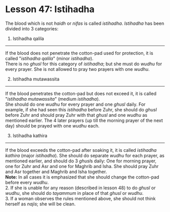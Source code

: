 Lesson 47: Istihadha
====================

The blood which is not *haidh* or *nifas* is called *istihadha*.
*lstihadha* has been divided into 3 categories:

1. Istihadha qalila
-------------------

If the blood does not penetrate the cotton-pad used for protection, it
is called "*istihadha qalila*" (minor *istihadha*).  
 There is no *ghusl* for this category of *istihadha*; but she must do
*wudhu* for every prayer. She is not allowed to pray two prayers with
one *wudhu*.

2. Istihadha mutawassita
------------------------

If the blood penetrates the cotton-pad but does not exceed it, it is
called "*istihadha* *mutawassita*" (medium *istihadha*).  
 She should do one *wudhu* for every prayer and one *ghusl* daily. For
example, if she had seen this *istihadha* before Zuhr, she should do
*ghusl* before Zuhr and should pray Zuhr with that *ghusl* and one
*wudhu* as mentioned earlier. The 4 later prayers (up till the morning
prayer of the next day) should be prayed with one *wudhu* each.

3. Istihadha kathira
--------------------

If the blood exceeds the cotton-pad after soaking it, it is called
*istihadha* *kathira* (major *istihadha*). She should do separate
*wudhu* for each prayer, as mentioned earlier, and should do 3 *ghusl*s
daily: One for morning prayer, one for Zuhr and Asr and one for Maghrib
and Isha. She should pray Zuhr and Asr together and Maghrib and Isha
together.  
**Note:** In all cases it is emphasized that she should change the
cotton-pad before every *wudhu*.  
 2. If she is unable for any reason (described in lesson 48) to do
*ghusl* or *wudhu*, she should do *tayammum* in place of that *ghusl* or
*wudhu*.  
 3. If a woman observes the rules mentioned above, she should not think
herself as *najis*; she will be clean.


